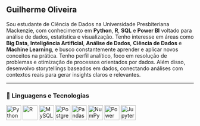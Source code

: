 ## Guilherme Oliveira


Sou estudante de Ciência de Dados na Universidade Presbiteriana Mackenzie, com conhecimento em **Python**, **R**, **SQL** e **Power BI** voltado para análise de dados, estatística e visualização.
Tenho interesse em áreas como **Big Data**, **Inteligência Artificial**, **Análise de Dados**, **Ciência de Dados** e **Machine Learning**, e busco constantemente aprender e aplicar novos conceitos na prática.
Tenho perfil analítico, foco em resolução de problemas e otimização de processos orientados por dados. Além disso, desenvolvo storytellings baseados em dados, conectando análises com contextos reais para gerar insights claros e relevantes.

---

### 🚀 Linguagens e Tecnologias

<p>
  <img src="https://cdn.jsdelivr.net/gh/devicons/devicon/icons/python/python-original.svg" width="40" alt="Python" title="Python"/>
  <img src="https://cdn.jsdelivr.net/gh/devicons/devicon/icons/r/r-original.svg" width="40" alt="R" title="R"/>
  <img src="https://cdn.jsdelivr.net/gh/devicons/devicon/icons/mysql/mysql-original.svg" width="40" alt="MySQL" title="MySQL"/>
  <img src="https://cdn.jsdelivr.net/gh/devicons/devicon/icons/postgresql/postgresql-original.svg" width="40" alt="PostgreSQL" title="PostgreSQL"/>
  <img src="https://cdn.jsdelivr.net/gh/devicons/devicon/icons/pandas/pandas-original.svg" width="40" alt="Pandas" title="Pandas"/>
  <img src="https://cdn.jsdelivr.net/gh/devicons/devicon/icons/numpy/numpy-original.svg" width="40" alt="NumPy" title="NumPy"/>
  <img src="https://img.icons8.com/color/48/000000/power-bi.png" width="40" alt="Power BI" title="Power BI"/>
  <img src="https://cdn.jsdelivr.net/gh/devicons/devicon/icons/jupyter/jupyter-original.svg" width="40" alt="Jupyter" title="Jupyter Notebook"/>
</p>
